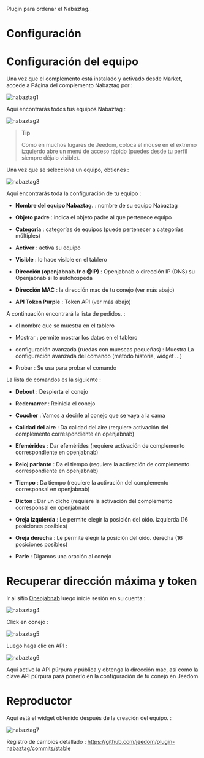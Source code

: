 Plugin para ordenar el Nabaztag.

Configuración 
=============

Configuración del equipo 
=============================

Una vez que el complemento está instalado y activado desde Market, accede a
Página del complemento Nabaztag por :

![nabaztag1](../images/nabaztag1.png)

Aquí encontrarás todos tus equipos Nabaztag :

![nabaztag2](../images/nabaztag2.png)

> **Tip**
>
> Como en muchos lugares de Jeedom, coloca el mouse en el extremo izquierdo
> abre un menú de acceso rápido (puedes
> desde tu perfil siempre déjalo visible).

Una vez que se selecciona un equipo, obtienes :

![nabaztag3](../images/nabaztag3.png)

Aquí encontrarás toda la configuración de tu equipo :

-   **Nombre del equipo Nabaztag.** : nombre de su equipo Nabaztag

-   **Objeto padre** : indica el objeto padre al que pertenece
    equipo

-   **Categoría** : categorías de equipos (puede pertenecer a
    categorías múltiples)

-   **Activer** : activa su equipo

-   **Visible** : lo hace visible en el tablero

-   **Dirección (openjabnab.fr o @IP)** : Openjabnab o dirección IP (DNS)
    su Openjabnab si lo autohospeda

-   **Dirección MAC** : la dirección mac de tu conejo (ver más abajo)

-   **API Token Purple** : Token API (ver más abajo)

A continuación encontrará la lista de pedidos. :

-   el nombre que se muestra en el tablero

-   Mostrar : permite mostrar los datos en el tablero

-   configuración avanzada (ruedas con muescas pequeñas) : Muestra
    La configuración avanzada del comando (método
    historia, widget ...)

-   Probar : Se usa para probar el comando

La lista de comandos es la siguiente :

-   **Debout** : Despierta el conejo

-   **Redemarrer** : Reinicia el conejo

-   **Coucher** : Vamos a decirle al conejo que se vaya a la cama

-   **Calidad del aire** : Da calidad del aire (requiere
    activación del complemento correspondiente en openjabnab)

-   **Efemérides** : Dar efemérides (requiere activación de
    complemento correspondiente en openjabnab)

-   **Reloj parlante** : Da el tiempo (requiere la activación de
    complemento correspondiente en openjabnab)

-   **Tiempo** : Da tiempo (requiere la activación del complemento
    corresponsal en openjabnab)

-   **Dicton** : Dar un dicho (requiere la activación del complemento
    corresponsal en openjabnab)

-   **Oreja izquierda** : Le permite elegir la posición del oído.
    izquierda (16 posiciones posibles)

-   **Oreja derecha** : Le permite elegir la posición del oído.
    derecha (16 posiciones posibles)

-   **Parle** : Digamos una oración al conejo

Recuperar dirección máxima y token 
===================================

Ir al sitio [Openjabnab](http://openjabnab.fr/ojn_admin/index.php)
luego inicie sesión en su cuenta :

![nabaztag4](../images/nabaztag4.png)

Click en conejo :

![nabaztag5](../images/nabaztag5.png)

Luego haga clic en API :

![nabaztag6](../images/nabaztag6.png)

Aquí active la API púrpura y pública y obtenga la dirección mac, así como
la clave API púrpura para ponerlo en la configuración de tu conejo
en Jeedom

Reproductor 
======

Aquí está el widget obtenido después de la creación del equipo. :

![nabaztag7](../images/nabaztag7.png)

Registro de cambios detallado :
<https://github.com/jeedom/plugin-nabaztag/commits/stable>
